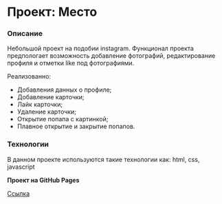 # Проект: Место

### Описание

Небольшой проект на подобии instagram. Функционал проекта предпологает возможность добавление фотографий, редактирование профиля и отметки like под фотографиями.

Реализованно:
* Добавления данных о профиле;
* Добавление карточки;
* Лайк карточки;
* Удаление карточки;
* Открытие попапа с картинкой;
* Плавное открытие и закрытие попапов.

### Технологии

В данном проекте используются такие технологии как: html, css, javascript

**Проект на GitHub Pages**

[Ссылка](https://hamstil.github.io/mesto/)
